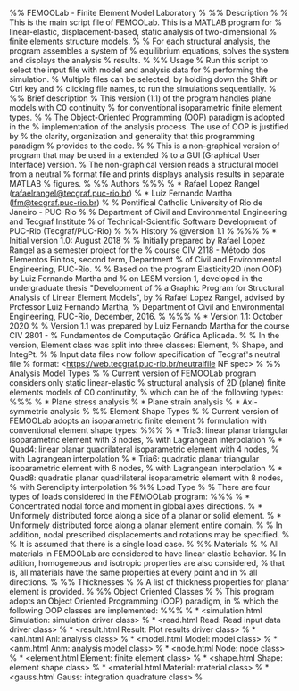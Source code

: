 %% FEMOOLab - Finite Element Model Laboratory
%
%% Description
%
% This is the main script file of FEMOOLab. This is a MATLAB program for
% linear-elastic, displacement-based, static analysis of two-dimensional
% finite elements structure models.
%
% For each structural analysis, the program assembles a system of
% equilibrium equations, solves the system and displays the analysis
% results.
%
%% Usage
% Run this script to select the input file with model and analysis data for
% performing the simulation.
% Multiple files can be selected, by holding down the Shift or Ctrl key and
% clicking file names, to run the simulations sequentially.
%
%% Brief description
% This version (1.1) of the program handles plane models with C0 continuity
% for conventional isoparametric finite element types. 
%
% The Object-Oriented Programming (OOP) paradigm is adopted in the
% implementation of the analysis process. The use of OOP is justified by
% the clarity, organization and generality that this programming paradigm
% provides to the code.
%
% This is a non-graphical version of program that may be used in a extended
% to a GUI (Graphical User Interface) version.
% The non-graphical version reads a structural model from a neutral
% format file and prints displays analysis results in separate MATLAB
% figures.
%
%% Authors
%%%
% * Rafael Lopez Rangel (rafaelrangel@tecgraf.puc-rio.br)
% * Luiz Fernando Martha (lfm@tecgraf.puc-rio.br)
%
% Pontifical Catholic University of Rio de Janeiro - PUC-Rio
%
% Department of Civil and Environmental Engineering and Tecgraf Institute
% of Technical-Scientific Software Development of PUC-Rio (Tecgraf/PUC-Rio)
%
%% History
% @version 1.1
%
%%%
% * Initial version 1.0: August 2018
%
% Initially prepared by Rafael Lopez Rangel as a semester project for the
% course CIV 2118 - Método dos Elementos Finitos, second term, Department
% of Civil and Environmental Engineering, PUC-Rio.
%
% Based on the program Elasticity2D (non OOP) by Luiz Fernando Martha and 
% on LESM version 1, developed in the undergraduate thesis "Development of
% a Graphic Program for Structural Analysis of Linear Element Models", by
% Rafael Lopez Rangel, advised by Professor Luiz Fernando Martha,
% Department of Civil and Environmental Engineering, PUC-Rio, December, 2016.
%
%%%
% * Version 1.1: October 2020
%
% Version 1.1 was prepared by Luiz Fernando Martha for the course CIV 2801 -
% Fundamentos de Computação Gráfica Aplicada.
%
% In the version, Element class was split into three classes: Element,
% Shape, and IntegPt.
%
% Input data files now follow specification of Tecgraf's neutral file 
% format: <https://web.tecgraf.puc-rio.br/neutralfile NF spec>
%
%% Analysis Model Types
%
% Current version of FEMOOLab program considers only static linear-elastic
% structural analysis of 2D (plane) finite elements models of C0 continutity,
% which can be of the following types:
%%%
% * Plane stress analysis
% * Plane strain analysis
% * Axi-symmetric analysis
%
%% Element Shape Types
%
% Current version of FEMOOLab adopts an isoparametric finite element
% formulation with conventional element shape types:
%%%
% * Tria3: linear planar triangular isoparametric element with 3 nodes,
%          with Lagrangean interpolation
% * Quad4: linear planar quadrilateral isoparametric element with 4 nodes,
%          with Lagrangean interpolation
% * Tria6: quadratic planar triangular isoparametric element with 6 nodes,
%          with Lagrangean interpolation
% * Quad8: quadratic planar quadrilateral isoparametric element with 8 nodes,
%          with Serendipity interpolation
%
%% Load Type
%
% There are four types of loads considered in the FEMOOLab program:
%%%
% * Concentrated nodal force and moment in global axes directions.
% * Uniformely distributed force along a side of a planar or solid element.
% * Uniformely distributed force along a planar element entire domain.
%
% In addition, nodal prescribed displacements and rotations may be specified.
%
% It is assumed that there is a single load case.
%
%% Materials
%
% All materials in FEMOOLab are considered to have linear elastic behavior.
% In adition, homogeneous and isotropic properties are also considered,
% that is, all materials have the same properties at every point and in
% all directions.
%
%% Thicknesses
%
% A list of thickness properties for planar element is provided.
%
%% Object Oriented Classes
%
% This program adopts an Object Oriented Programming (OOP) paradigm, in
% which the following OOP classes are implemented:
%%%
% * <simulation.html Simulation: simulation driver class>
% * <read.html Read: Read input data driver class>
% * <result.html Result: Plot results driver class>
% * <anl.html Anl: analysis class>
% * <model.html Model: model class>
% * <anm.html Anm: analysis model class>
% * <node.html Node: node class>
% * <element.html Element: finite element class>
% * <shape.html Shape: element shape class>
% * <material.html Material: material class>
% * <gauss.html Gauss: integration quadrature class>
%
